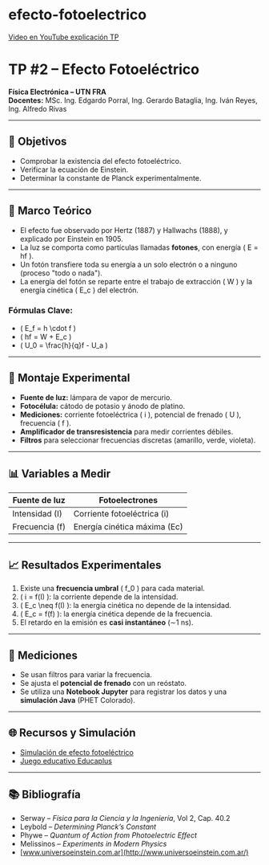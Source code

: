 # efecto-fotoelectrico
[Video en YouTube explicación TP ](https://youtu.be/if0XfHB9eV0)


# TP #2 – Efecto Fotoeléctrico

**Física Electrónica – UTN FRA**  
**Docentes:** MSc. Ing. Edgardo Porral, Ing. Gerardo Bataglia, Ing. Iván Reyes, Ing. Alfredo Rivas

---

## 🎯 Objetivos

- Comprobar la existencia del efecto fotoeléctrico.
- Verificar la ecuación de Einstein.
- Determinar la constante de Planck experimentalmente.

---

## 🧠 Marco Teórico

- El efecto fue observado por Hertz (1887) y Hallwachs (1888), y explicado por Einstein en 1905.
- La luz se comporta como partículas llamadas **fotones**, con energía \( E = hf \).
- Un fotón transfiere toda su energía a un solo electrón o a ninguno (proceso "todo o nada").
- La energía del fotón se reparte entre el trabajo de extracción \( W \) y la energía cinética \( E_c \) del electrón.

### Fórmulas Clave:

- \( E_f = h \cdot f \)  
- \( hf = W + E_c \)  
- \( U_0 = \frac{h}{q}f - U_a \)

---

## 🔬 Montaje Experimental

- **Fuente de luz:** lámpara de vapor de mercurio.
- **Fotocélula:** cátodo de potasio y ánodo de platino.
- **Mediciones:** corriente fotoeléctrica \( i \), potencial de frenado \( U \), frecuencia \( f \).
- **Amplificador de transresistencia** para medir corrientes débiles.
- **Filtros** para seleccionar frecuencias discretas (amarillo, verde, violeta).

---

## 📊 Variables a Medir

| Fuente de luz       | Fotoelectrones                  |
|---------------------|----------------------------------|
| Intensidad (I)      | Corriente fotoeléctrica (i)     |
| Frecuencia (f)      | Energía cinética máxima (Ec)    |

---

## 📈 Resultados Experimentales

1. Existe una **frecuencia umbral** \( f_0 \) para cada material.
2. \( i = f(I) \): la corriente depende de la intensidad.
3. \( E_c \neq f(I) \): la energía cinética no depende de la intensidad.
4. \( E_c = f(f) \): la energía cinética depende de la frecuencia.
5. El retardo en la emisión es **casi instantáneo** (∼1 ns).

---

## 🧪 Mediciones

- Se usan filtros para variar la frecuencia.
- Se ajusta el **potencial de frenado** con un reóstato.
- Se utiliza una **Notebook Jupyter** para registrar los datos y una **simulación Java** (PHET Colorado).

---

## 🌐 Recursos y Simulación

- [Simulación de efecto fotoeléctrico](https://phet.colorado.edu/es/simulation/photoelectric)
- [Juego educativo Educaplus](http://www.educaplus.org/game/efecto-fotoelectrico)

---

## 📚 Bibliografía

- Serway – *Física para la Ciencia y la Ingeniería*, Vol 2, Cap. 40.2
- Leybold – *Determining Planck’s Constant*
- Phywe – *Quantum of Action from Photoelectric Effect*
- Melissinos – *Experiments in Modern Physics*
- [www.universoeinstein.com.ar](http://www.universoeinstein.com.ar/)

